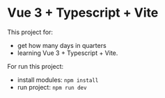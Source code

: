 # Vue 3 + Typescript + Vite

This project for:
- get how many days in quarters
- learning Vue 3 + Typescript + Vite.

For run this project:
- install modules: ```npm install```
- run project: ```npm run dev```